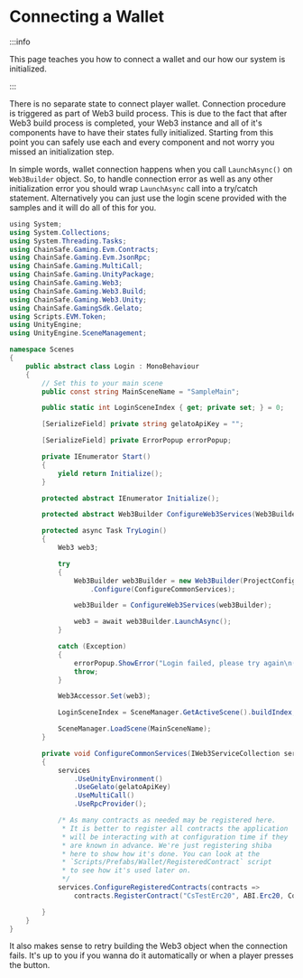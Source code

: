 ﻿---
slug: /current/connecting-a-wallet
sidebar_position: 10
sidebar_label: Connecting A Wallet
---


# Connecting a Wallet

:::info

This page teaches you how to connect a wallet and our how our system is initialized.

:::

There is no separate state to connect player wallet. Connection procedure is triggered as part
of Web3 build process. This is due to the fact that after Web3 build process is completed, your Web3 instance
and all of it's components have to have their states fully initialized. Starting from this point you can safely
use each and every component and not worry you missed an initialization step.

In simple words, wallet connection happens when you call `LaunchAsync()` on `Web3Builder` object.
So, to handle connection error as well as any other initialization error you should wrap `LaunchAsync`
call into a try/catch statement. Alternatively you can just use the login scene provided with the samples and it will do all of this for you.

```csharp
﻿using System;
using System.Collections;
using System.Threading.Tasks;
using ChainSafe.Gaming.Evm.Contracts;
using ChainSafe.Gaming.Evm.JsonRpc;
using ChainSafe.Gaming.MultiCall;
using ChainSafe.Gaming.UnityPackage;
using ChainSafe.Gaming.Web3;
using ChainSafe.Gaming.Web3.Build;
using ChainSafe.Gaming.Web3.Unity;
using ChainSafe.GamingSdk.Gelato;
using Scripts.EVM.Token;
using UnityEngine;
using UnityEngine.SceneManagement;

namespace Scenes
{
    public abstract class Login : MonoBehaviour
    {
        // Set this to your main scene
        public const string MainSceneName = "SampleMain";

        public static int LoginSceneIndex { get; private set; } = 0;

        [SerializeField] private string gelatoApiKey = "";

        [SerializeField] private ErrorPopup errorPopup;

        private IEnumerator Start()
        {
            yield return Initialize();
        }

        protected abstract IEnumerator Initialize();

        protected abstract Web3Builder ConfigureWeb3Services(Web3Builder web3Builder);

        protected async Task TryLogin()
        {
            Web3 web3;

            try
            {
                Web3Builder web3Builder = new Web3Builder(ProjectConfigUtilities.Load())
                    .Configure(ConfigureCommonServices);

                web3Builder = ConfigureWeb3Services(web3Builder);

                web3 = await web3Builder.LaunchAsync();
            }

            catch (Exception)
            {
                errorPopup.ShowError("Login failed, please try again\n(see console for more details)");
                throw;
            }

            Web3Accessor.Set(web3);

            LoginSceneIndex = SceneManager.GetActiveScene().buildIndex;

            SceneManager.LoadScene(MainSceneName);
        }

        private void ConfigureCommonServices(IWeb3ServiceCollection services)
        {
            services
                .UseUnityEnvironment()
                .UseGelato(gelatoApiKey)
                .UseMultiCall()
                .UseRpcProvider();

            /* As many contracts as needed may be registered here.
             * It is better to register all contracts the application
             * will be interacting with at configuration time if they
             * are known in advance. We're just registering shiba
             * here to show how it's done. You can look at the
             * `Scripts/Prefabs/Wallet/RegisteredContract` script
             * to see how it's used later on.
             */
            services.ConfigureRegisteredContracts(contracts =>
                contracts.RegisterContract("CsTestErc20", ABI.Erc20, Contracts.Erc20));

        }
    }
}
```

It also makes sense to retry building the Web3 object when the connection
fails. It's up to you if you wanna do it automatically or when a player presses the button.